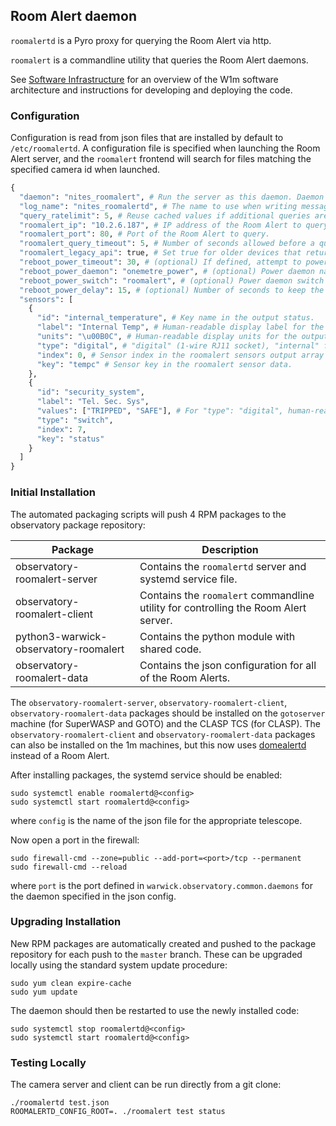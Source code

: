 ## Room Alert daemon

`roomalertd` is a Pyro proxy for querying the Room Alert via http.

`roomalert` is a commandline utility that queries the Room Alert daemons.

See [Software Infrastructure](https://github.com/warwick-one-metre/docs/wiki/Software-Infrastructure) for an overview of the W1m software architecture and instructions for developing and deploying the code.

### Configuration

Configuration is read from json files that are installed by default to `/etc/roomalertd`.
A configuration file is specified when launching the Room Alert server, and the `roomalert` frontend will search for files matching the specified camera id when launched.

```python
{
  "daemon": "nites_roomalert", # Run the server as this daemon. Daemon types are registered in `warwick.observatory.common.daemons`.
  "log_name": "nites_roomalertd", # The name to use when writing messages to the observatory log.
  "query_ratelimit": 5, # Reuse cached values if additional queries are received within this many seconds of the last.
  "roomalert_ip": "10.2.6.187", # IP address of the Room Alert to query.
  "roomalert_port": 80, # Port of the Room Alert to query.
  "roomalert_query_timeout": 5, # Number of seconds allowed before a query fails.
  "roomalert_legacy_api": true, # Set true for older devices that return nonstandard json.
  "reboot_power_timeout": 30, # (optional) If defined, attempt to power cycle the Room Alert if it has not responded to queries in this many seconds.
  "reboot_power_daemon": "onemetre_power", # (optional) Power daemon name for power cycling the Room Alert.
  "reboot_power_switch": "roomalert", # (optional) Power daemon switch name for power cycling the Room Alert.
  "reboot_power_delay": 15, # (optional) Number of seconds to keep the Room Alert switched off when power cycling.
  "sensors": [ 
    {
      "id": "internal_temperature", # Key name in the output status.
      "label": "Internal Temp", # Human-readable display label for the output status.
      "units": "\u00B0C", # Human-readable display units for the output status.
      "type": "digital", # "digital" (1-wire RJ11 socket), "internal" for the internal temp/humidity sensors on non-legacy devices, or "switch" for the switch inputs on the back.
      "index": 0, # Sensor index in the roomalert sensors output array (each type has its own array in the roomalert output).
      "key": "tempc" # Sensor key in the roomalert sensor data.
    },
    {
      "id": "security_system",
      "label": "Tel. Sec. Sys",
      "values": ["TRIPPED", "SAFE"], # For "type": "digital", human-readable display labels for open and closed.
      "type": "switch",
      "index": 7,
      "key": "status"
    }
  ]
}
```

### Initial Installation

The automated packaging scripts will push 4 RPM packages to the observatory package repository:

| Package           | Description |
| ----------------- | ------ |
| observatory-roomalert-server | Contains the `roomalertd` server and systemd service file. |
| observatory-roomalert-client | Contains the `roomalert` commandline utility for controlling the Room Alert server. |
| python3-warwick-observatory-roomalert | Contains the python module with shared code. |
| observatory-roomalert-data | Contains the json configuration for all of the Room Alerts. |

The `observatory-roomalert-server`, `observatory-roomalert-client`, `observatory-roomalert-data` packages should be installed on the `gotoserver` machine (for SuperWASP and GOTO) and the CLASP TCS (for CLASP).
The `observatory-roomalert-client` and `observatory-roomalert-data` packages can also be installed on the 1m machines, but this now uses [domealertd](https://github.com/warwick-one-metre/domealertd) instead of a Room Alert.

After installing packages, the systemd service should be enabled:

```
sudo systemctl enable roomalertd@<config>
sudo systemctl start roomalertd@<config>
```

where `config` is the name of the json file for the appropriate telescope.

Now open a port in the firewall:
```
sudo firewall-cmd --zone=public --add-port=<port>/tcp --permanent
sudo firewall-cmd --reload
```
where `port` is the port defined in `warwick.observatory.common.daemons` for the daemon specified in the json config.

### Upgrading Installation

New RPM packages are automatically created and pushed to the package repository for each push to the `master` branch.
These can be upgraded locally using the standard system update procedure:
```
sudo yum clean expire-cache
sudo yum update
```

The daemon should then be restarted to use the newly installed code:
```
sudo systemctl stop roomalertd@<config>
sudo systemctl start roomalertd@<config>
```

### Testing Locally

The camera server and client can be run directly from a git clone:
```
./roomalertd test.json
ROOMALERTD_CONFIG_ROOT=. ./roomalert test status
```
